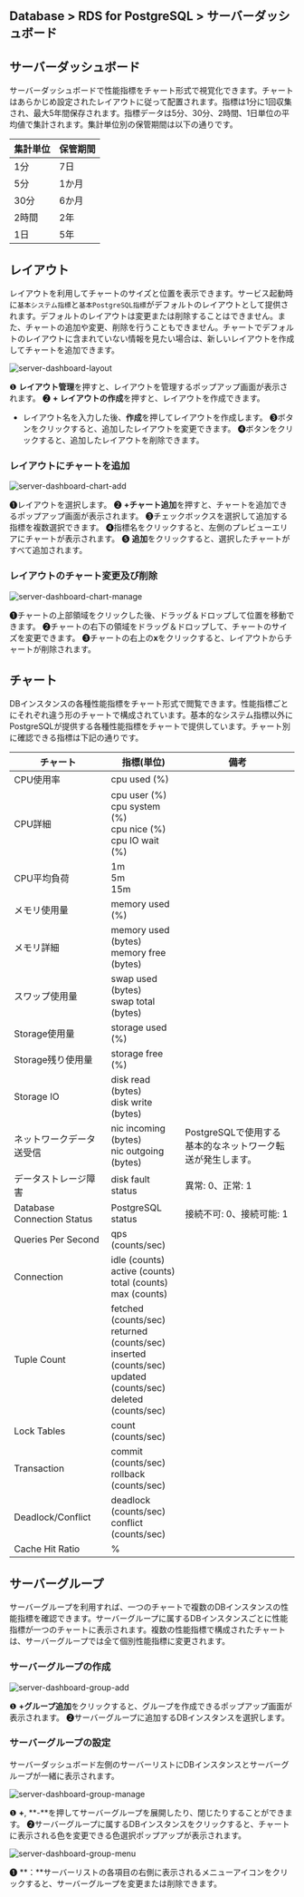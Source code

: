 ## Database > RDS for PostgreSQL > サーバーダッシュボード

## サーバーダッシュボード

サーバーダッシュボードで性能指標をチャート形式で視覚化できます。チャートはあらかじめ設定されたレイアウトに従って配置されます。指標は1分に1回収集され、最大5年間保存されます。指標データは5分、30分、2時間、1日単位の平均値で集計されます。集計単位別の保管期間は以下の通りです。

| 集計単位 | 保管期間 |
|-------|-------|
| 1分  | 7日  |
| 5分  | 1か月 |
| 30分 | 6か月 |
| 2時間 | 2年  |
| 1日  | 5年  |

## レイアウト

レイアウトを利用してチャートのサイズと位置を表示できます。サービス起動時に`基本システム指標`と`基本PostgreSQL指標`がデフォルトのレイアウトとして提供されます。デフォルトのレイアウトは変更または削除することはできません。また、チャートの追加や変更、削除を行うこともできません。チャートでデフォルトのレイアウトに含まれていない情報を見たい場合は、新しいレイアウトを作成してチャートを追加できます。

![server-dashboard-layout](https://static.toastoven.net/prod_rds_postgres/20240611/server-dashboard-layout-ja.png)

❶ **レイアウト管理**を押すと、レイアウトを管理するポップアップ画面が表示されます。
❷ **+ レイアウトの作成**を押すと、レイアウトを作成できます。
- レイアウト名を入力した後、**作成**を押してレイアウトを作成します。
❸ボタンをクリックすると、追加したレイアウトを変更できます。
❹ボタンをクリックすると、追加したレイアウトを削除できます。

### レイアウトにチャートを追加

![server-dashboard-chart-add](https://static.toastoven.net/prod_rds_postgres/20240611/server-dashboard-chart-add-ja.png)

❶レイアウトを選択します。
❷ **+チャート追加**を押すと、チャートを追加できるポップアップ画面が表示されます。
❸チェックボックスを選択して追加する指標を複数選択できます。
❹指標名をクリックすると、左側のプレビューエリアにチャートが表示されます。
❺ **追加**をクリックすると、選択したチャートがすべて追加されます。

### レイアウトのチャート変更及び削除

![server-dashboard-chart-manage](https://static.toastoven.net/prod_rds_postgres/20240611/server-dashboard-chart-manage-ja.png)

❶チャートの上部領域をクリックした後、ドラッグ＆ドロップして位置を移動できます。
❷チャートの右下の領域をドラッグ＆ドロップして、チャートのサイズを変更できます。
❸チャートの右上の**x**をクリックすると、レイアウトからチャートが削除されます。

## チャート

DBインスタンスの各種性能指標をチャート形式で閲覧できます。性能指標ごとにそれぞれ違う形のチャートで構成されています。基本的なシステム指標以外にPostgreSQLが提供する各種性能指標をチャートで提供しています。チャート別に確認できる指標は下記の通りです。

| チャート                       | 指標(単位)                                                                                                                     | 備考                                   |
|----------------------------|----------------------------------------------------------------------------------------------------------------------------|----------------------------------------|
| CPU使用率                  | cpu used (%)                                                                                                               |                                        |
| CPU詳細                   | cpu user (%)<br/>cpu system (%)<br/>cpu nice (%)<br/>cpu IO wait (%)                                                       |                                        |
| CPU平均負荷                | 1m<br/>5m<br/>15m                                                                                                          |                                        |
| メモリ使用量                  | memory used (%)                                                                                                            |                                        |
| メモリ詳細                   | memory used (bytes)<br/>memory free (bytes)                                                                                |                                        |
| スワップ使用量                   | swap used (bytes)<br> swap total (bytes)                                                                                   |                                        |
| Storage使用量              | storage used (%)                                                                                                           |                                        |
| Storage残り使用量           | storage free (%)                                                                                                           |                                        |
| Storage IO                 | disk read (bytes)<br> disk write (bytes)                                                                                   |                                        |
| ネットワークデータ送受信             | nic incoming (bytes)<br> nic outgoing (bytes)                                                                              | PostgreSQLで使用する基本的なネットワーク転送が発生します。 |
| データストレージ障害               | disk fault status                                                                                                          | 異常: 0、正常: 1                          |
| Database Connection Status | PostgreSQL status                                                                                                          | 接続不可: 0、接続可能: 1                     |
| Queries Per Second         | qps (counts/sec)                                                                                                           |                                        |
| Connection                 | idle (counts)<br/>active (counts)<br/>total (counts)<br/>max (counts)                                                      |                                        |
| Tuple Count                | fetched (counts/sec)<br/>returned (counts/sec)<br/>inserted (counts/sec)<br/>updated (counts/sec)<br/>deleted (counts/sec) |                                        |
| Lock Tables                | count (counts/sec)                                                                                                         |                                        |
| Transaction                | commit (counts/sec)<br/>rollback (counts/sec)                                                                              |                                        |
| Deadlock/Conflict          | deadlock (counts/sec)<br/>conflict (counts/sec)                                                                            |                                        |
| Cache Hit Ratio            | %                                                                                                                          |                                        |

## サーバーグループ

サーバーグループを利用すれば、一つのチャートで複数のDBインスタンスの性能指標を確認できます。サーバーグループに属するDBインスタンスごとに性能指標が一つのチャートに表示されます。複数の性能指標で構成されたチャートは、サーバーグループでは全て個別性能指標に変更されます。

### サーバーグループの作成

![server-dashboard-group-add](https://static.toastoven.net/prod_rds_postgres/20240611/server-dashboard-group-add-ja.png)

❶ **+グループ追加**をクリックすると、グループを作成できるポップアップ画面が表示されます。
❷サーバーグループに追加するDBインスタンスを選択します。

### サーバーグループの設定

サーバーダッシュボード左側のサーバーリストにDBインスタンスとサーバーグループが一緒に表示されます。

![server-dashboard-group-manage](https://static.toastoven.net/prod_rds_postgres/20240611/server-dashboard-group-manage-ja.png)

❶ **+**, **-**を押してサーバーグループを展開したり、閉じたりすることができます。
❷サーバーグループに属するDBインスタンスをクリックすると、チャートに表示される色を変更できる色選択ポップアップが表示されます。

![server-dashboard-group-menu](https://static.toastoven.net/prod_rds_postgres/20240611/server-dashboard-group-menu-ja.png)

❶ **：**サーバーリストの各項目の右側に表示されるメニューアイコンをクリックすると、サーバーグループを変更または削除できます。

